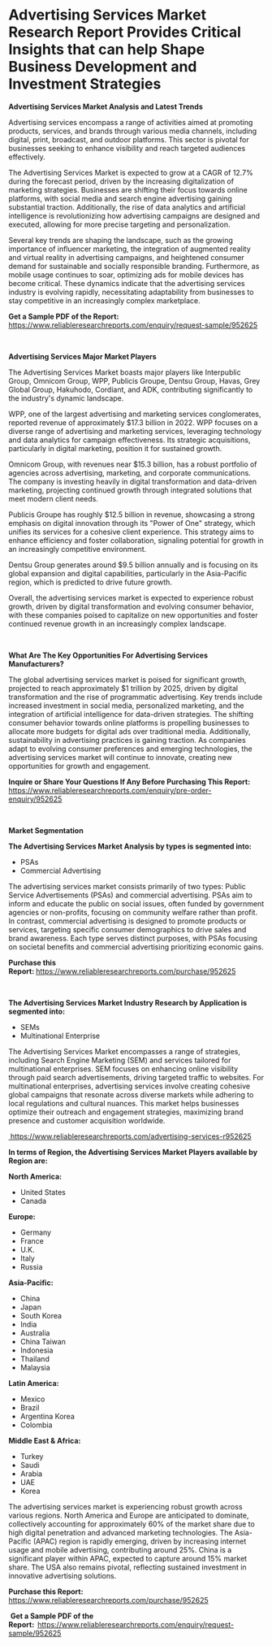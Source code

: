 <p><h1>Advertising Services Market Research Report Provides Critical Insights that can help Shape Business Development and Investment Strategies</h1></p><p><strong>Advertising Services Market Analysis and Latest Trends</strong></p>
<p><p>Advertising services encompass a range of activities aimed at promoting products, services, and brands through various media channels, including digital, print, broadcast, and outdoor platforms. This sector is pivotal for businesses seeking to enhance visibility and reach targeted audiences effectively.</p><p>The Advertising Services Market is expected to grow at a CAGR of 12.7% during the forecast period, driven by the increasing digitalization of marketing strategies. Businesses are shifting their focus towards online platforms, with social media and search engine advertising gaining substantial traction. Additionally, the rise of data analytics and artificial intelligence is revolutionizing how advertising campaigns are designed and executed, allowing for more precise targeting and personalization.</p><p>Several key trends are shaping the landscape, such as the growing importance of influencer marketing, the integration of augmented reality and virtual reality in advertising campaigns, and heightened consumer demand for sustainable and socially responsible branding. Furthermore, as mobile usage continues to soar, optimizing ads for mobile devices has become critical. These dynamics indicate that the advertising services industry is evolving rapidly, necessitating adaptability from businesses to stay competitive in an increasingly complex marketplace.</p></p>
<p><strong>Get a Sample PDF of the Report:&nbsp;</strong> <a href="https://www.reliableresearchreports.com/enquiry/request-sample/952625?utm_campaign=3512&utm_medium=2&utm_source=Github&utm_content=ia&utm_term=17042025&utm_id=advertising-services">https://www.reliableresearchreports.com/enquiry/request-sample/952625</a></p>
<p>&nbsp;</p>
<p><strong>Advertising Services Major Market Players</strong></p>
<p><p>The Advertising Services Market boasts major players like Interpublic Group, Omnicom Group, WPP, Publicis Groupe, Dentsu Group, Havas, Grey Global Group, Hakuhodo, Cordiant, and ADK, contributing significantly to the industry's dynamic landscape. </p><p>WPP, one of the largest advertising and marketing services conglomerates, reported revenue of approximately $17.3 billion in 2022. WPP focuses on a diverse range of advertising and marketing services, leveraging technology and data analytics for campaign effectiveness. Its strategic acquisitions, particularly in digital marketing, position it for sustained growth.</p><p>Omnicom Group, with revenues near $15.3 billion, has a robust portfolio of agencies across advertising, marketing, and corporate communications. The company is investing heavily in digital transformation and data-driven marketing, projecting continued growth through integrated solutions that meet modern client needs.</p><p>Publicis Groupe has roughly $12.5 billion in revenue, showcasing a strong emphasis on digital innovation through its "Power of One" strategy, which unifies its services for a cohesive client experience. This strategy aims to enhance efficiency and foster collaboration, signaling potential for growth in an increasingly competitive environment.</p><p>Dentsu Group generates around $9.5 billion annually and is focusing on its global expansion and digital capabilities, particularly in the Asia-Pacific region, which is predicted to drive future growth.</p><p>Overall, the advertising services market is expected to experience robust growth, driven by digital transformation and evolving consumer behavior, with these companies poised to capitalize on new opportunities and foster continued revenue growth in an increasingly complex landscape.</p></p>
<p>&nbsp;</p>
<p><strong>What Are The Key Opportunities For Advertising Services Manufacturers?</strong></p>
<p><p>The global advertising services market is poised for significant growth, projected to reach approximately $1 trillion by 2025, driven by digital transformation and the rise of programmatic advertising. Key trends include increased investment in social media, personalized marketing, and the integration of artificial intelligence for data-driven strategies. The shifting consumer behavior towards online platforms is propelling businesses to allocate more budgets for digital ads over traditional media. Additionally, sustainability in advertising practices is gaining traction. As companies adapt to evolving consumer preferences and emerging technologies, the advertising services market will continue to innovate, creating new opportunities for growth and engagement.</p></p>
<p><strong>Inquire or Share Your Questions If Any Before Purchasing This Report:</strong> <a href="https://www.reliableresearchreports.com/enquiry/pre-order-enquiry/952625?utm_campaign=3512&utm_medium=2&utm_source=Github&utm_content=ia&utm_term=17042025&utm_id=advertising-services">https://www.reliableresearchreports.com/enquiry/pre-order-enquiry/952625</a></p>
<p>&nbsp;</p>
<p><strong>Market Segmentation</strong></p>
<p><strong>The Advertising Services Market Analysis by types is segmented into:</strong></p>
<p><ul><li>PSAs</li><li>Commercial Advertising</li></ul></p>
<p><p>The advertising services market consists primarily of two types: Public Service Advertisements (PSAs) and commercial advertising. PSAs aim to inform and educate the public on social issues, often funded by government agencies or non-profits, focusing on community welfare rather than profit. In contrast, commercial advertising is designed to promote products or services, targeting specific consumer demographics to drive sales and brand awareness. Each type serves distinct purposes, with PSAs focusing on societal benefits and commercial advertising prioritizing economic gains.</p></p>
<p><strong>Purchase this Report:&nbsp;</strong><a href="https://www.reliableresearchreports.com/purchase/952625?utm_campaign=3512&utm_medium=2&utm_source=Github&utm_content=ia&utm_term=17042025&utm_id=advertising-services">https://www.reliableresearchreports.com/purchase/952625</a></p>
<p>&nbsp;</p>
<p><strong>The Advertising Services Market Industry Research by Application is segmented into:</strong></p>
<p><ul><li>SEMs</li><li>Multinational Enterprise</li></ul></p>
<p><p>The Advertising Services Market encompasses a range of strategies, including Search Engine Marketing (SEM) and services tailored for multinational enterprises. SEM focuses on enhancing online visibility through paid search advertisements, driving targeted traffic to websites. For multinational enterprises, advertising services involve creating cohesive global campaigns that resonate across diverse markets while adhering to local regulations and cultural nuances. This market helps businesses optimize their outreach and engagement strategies, maximizing brand presence and customer acquisition worldwide.</p></p>
<p><a href="https://www.reliableresearchreports.com/advertising-services-r952625?utm_campaign=3512&utm_medium=2&utm_source=Github&utm_content=ia&utm_term=17042025&utm_id=advertising-services">&nbsp;https://www.reliableresearchreports.com/advertising-services-r952625</a></p>
<p><strong>In terms of Region, the Advertising Services Market Players available by Region are:</strong></p>
<p>
    <p> <strong> North America: </strong>
        <ul>
            <li>United States</li>
            <li>Canada</li>
        </ul>
        </p> 
    <p> <strong> Europe: </strong>
        <ul>
            <li>Germany</li>
            <li>France</li>
            <li>U.K.</li>
            <li>Italy</li>
            <li>Russia</li>
        </ul>
        </p> 
    <p> <strong> Asia-Pacific: </strong>
        <ul>
            <li>China</li>
            <li>Japan</li>
            <li>South Korea</li>
            <li>India</li>
            <li>Australia</li>
            <li>China Taiwan</li>
            <li>Indonesia</li>
            <li>Thailand</li>
            <li>Malaysia</li>
        </ul>
        </p> 
    <p> <strong> Latin America: </strong>
        <ul>
            <li>Mexico</li>
            <li>Brazil</li>
            <li>Argentina Korea</li>
            <li>Colombia</li>
        </ul>
        </p> 
    <p> <strong> Middle East & Africa: </strong>
        <ul>
            <li>Turkey</li>
            <li>Saudi</li>
            <li>Arabia</li>
            <li>UAE</li>
            <li>Korea</li>
        </ul>
    </p>
    </p>
<p><p>The advertising services market is experiencing robust growth across various regions. North America and Europe are anticipated to dominate, collectively accounting for approximately 60% of the market share due to high digital penetration and advanced marketing technologies. The Asia-Pacific (APAC) region is rapidly emerging, driven by increasing internet usage and mobile advertising, contributing around 25%. China is a significant player within APAC, expected to capture around 15% market share. The USA also remains pivotal, reflecting sustained investment in innovative advertising solutions.</p></p>
<p><strong>Purchase this Report: </strong><a href="https://www.reliableresearchreports.com/purchase/952625?utm_campaign=3512&utm_medium=2&utm_source=Github&utm_content=ia&utm_term=17042025&utm_id=advertising-services">https://www.reliableresearchreports.com/purchase/952625</a></p>
<p>&nbsp;<strong>Get a Sample PDF of the Report:&nbsp;&nbsp;</strong><a href="https://www.reliableresearchreports.com/enquiry/request-sample/952625?utm_campaign=3512&utm_medium=2&utm_source=Github&utm_content=ia&utm_term=17042025&utm_id=advertising-services">https://www.reliableresearchreports.com/enquiry/request-sample/952625</a></p>
<p><strong></strong></p>
<p><p></p><p></p><p></p></p>